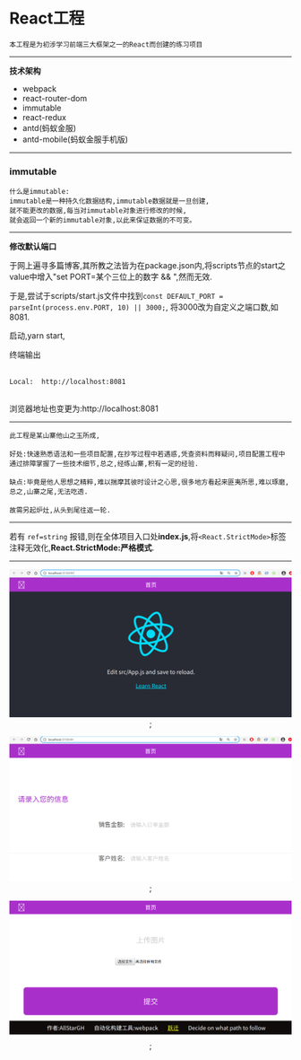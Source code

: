 # React工程


    本工程是为初涉学习前端三大框架之一的React而创建的练习项目

--------------------------------------------


**技术架构**

+ webpack
+ react-router-dom
+ immutable
+ react-redux
+ antd(蚂蚁金服)
+ antd-mobile(蚂蚁金服手机版)

---------------------------------------------

### immutable

	什么是immutable:
 	immutable是一种持久化数据结构,immutable数据就是一旦创建,
 	就不能更改的数据,每当对immutable对象进行修改的时候,
 	就会返回一个新的immutable对象,以此来保证数据的不可变。

---------------------------------------------

**修改默认端口**

于网上遍寻多篇博客,其所教之法皆为在package.json内,将scripts节点的start之value中增入"set PORT=某个三位上的数字 && ",然而无效.

于是,尝试于scripts/start.js文件中找到` const DEFAULT_PORT = parseInt(process.env.PORT, 10) || 3000; `, 将3000改为自定义之端口数,如8081.

启动,yarn start,

终端输出

``````

Local:  http://localhost:8081


``````

浏览器地址也变更为:http://localhost:8081

---------------------------------------------


	此工程是某山寨他山之玉所成,
	
	好处:快速熟悉语法和一些项目配置,在抄写过程中若遇惑,凭查资料而释疑问,项目配置工程中通过排障掌握了一些技术细节,总之,经练山寨,积有一定的经验.
	
	缺点:毕竟是他人思想之精粹,难以揣摩其彼时设计之心思,很多地方看起来匪夷所思,难以琢磨,总之,山寨之尾,无法吃透.
	
	故需另起炉灶,从头到尾往返一轮.

---------------------------------------------

若有 `ref=string` 报错,则在全体项目入口处**index.js**,将`<React.StrictMode>`标签注释无效化,**React.StrictMode:严格模式**.

---------------------------------------------

<center>

![项目预览](./react-client-demo/src/assets/screen-shoots/1.jpg  "截图01");

![项目预览](./react-client-demo/src/assets/screen-shoots/2.jpg  "截图02");

![项目预览](./react-client-demo/src/assets/screen-shoots/3.jpg  "截图03");

</center>

